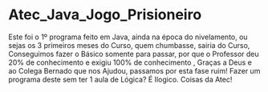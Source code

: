 # Atec_Java_Jogo_Prisioneiro

Este foi o 1º programa feito em Java, ainda na época do nivelamento, ou sejas os 3 primeiros meses do Curso, quem chumbasse, sairia
do Curso, Conseguimos fazer o Básico somente para passar, por que o Professor deu 20% de conhecimento e exigiu 100% de conhecimento , Graças a Deus e ao Colega Bernado que nos Ajudou, passamos por esta fase ruim! Fazer um programa deste sem ter 1 aula de Lógica? É Ilogico. Coisas da Atec!

